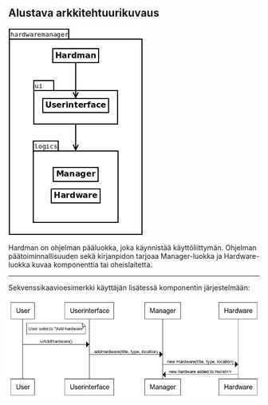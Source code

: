 ## Alustava arkkitehtuurikuvaus
![alustava arkkitehtuurikuvaus](hardman_arkki1.png)
  
Hardman on ohjelman pääluokka, joka käynnistää käyttöliittymän. Ohjelman päätoiminnallisuuden sekä kirjanpidon tarjoaa Manager-luokka ja Hardware-luokka kuvaa komponenttia tai oheislaitetta. 
  
---
Sekvenssikaavioesimerkki käyttäjän lisätessä komponentin järjestelmään:  
  
![sekvenssiadiagrammi1](hardman_add-sequence1.png)
